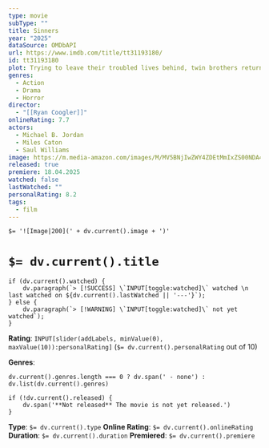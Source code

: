 ```yaml
---
type: movie
subType: ""
title: Sinners
year: "2025"
dataSource: OMDbAPI
url: https://www.imdb.com/title/tt31193180/
id: tt31193180
plot: Trying to leave their troubled lives behind, twin brothers return to their hometown to start again, only to discover that an even greater evil is waiting to welcome them back.
genres:
  - Action
  - Drama
  - Horror
director:
  - "[[Ryan Coogler]]"
onlineRating: 7.7
actors:
  - Michael B. Jordan
  - Miles Caton
  - Saul Williams
image: https://m.media-amazon.com/images/M/MV5BNjIwZWY4ZDEtMmIxZS00NDA4LTg4ZGMtMzUwZTYyNzgxMzk5XkEyXkFqcGc@._V1_SX300.jpg
released: true
premiere: 18.04.2025
watched: false
lastWatched: ""
personalRating: 8.2
tags:
  - film
---
```


`$= '![Image|200](' + dv.current().image + ')'`

# `$= dv.current().title`

```dataviewjs
if (dv.current().watched) {
	dv.paragraph(`> [!SUCCESS] \`INPUT[toggle:watched]\` watched \n last watched on ${dv.current().lastWatched || '---'}`);
} else {
	dv.paragraph(`> [!WARNING] \`INPUT[toggle:watched]\` not yet watched`);
}
```

**Rating**:  `INPUT[slider(addLabels, minValue(0), maxValue(10)):personalRating]` (`$= dv.current().personalRating` out of 10)

**Genres**:
```dataviewjs
dv.current().genres.length === 0 ? dv.span(' - none') : dv.list(dv.current().genres)
```

```dataviewjs
if (!dv.current().released) {
	dv.span('**Not released** The movie is not yet released.')
}
```

**Type**: `$= dv.current().type`
**Online Rating**: `$= dv.current().onlineRating`
**Duration**:  `$= dv.current().duration`
**Premiered**: `$= dv.current().premiere`